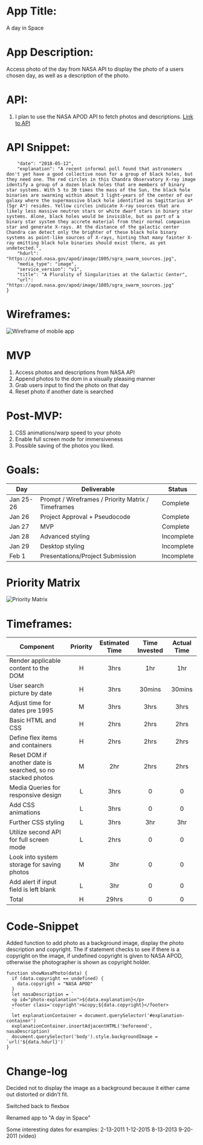 
#  **App Title**:
A day in Space
# **App Description**:
Access photo of the day from NASA API to display the photo of a users chosen day, as well as a description of the photo.
# **API**: 
1. I plan to use the NASA APOD API to fetch photos and descriptions.
[Link to API](https://api.nasa.gov/)
# **API Snippet**:
```{
    "date": "2018-05-12",
    "explanation": "A recent informal poll found that astronomers don't yet have a good collective noun for a group of black holes, but they need one. The red circles in this Chandra Observatory X-ray image identify a group of a dozen black holes that are members of binary star systems. With 5 to 30 times the mass of the Sun, the black hole binaries are swarming within about 3 light-years of the center of our galaxy where the supermassive black hole identified as Sagittarius A* (Sgr A*) resides. Yellow circles indicate X-ray sources that are likely less massive neutron stars or white dwarf stars in binary star systems. Alone, black holes would be invisible, but as part of a binary star system they accrete material from their normal companion star and generate X-rays. At the distance of the galactic center Chandra can detect only the brighter of these black hole binary systems as point-like sources of X-rays, hinting that many fainter X-ray emitting black hole binaries should exist there, as yet undetected.",
    "hdurl": "https://apod.nasa.gov/apod/image/1805/sgra_swarm_sources.jpg",
    "media_type": "image",
    "service_version": "v1",
    "title": "A Plurality of Singularities at the Galactic Center",
    "url": "https://apod.nasa.gov/apod/image/1805/sgra_swarm_sources.jpg"
}
```
# **Wireframes**:
![Wireframe of mobile app](https://res.cloudinary.com/dpbzq29kr/image/upload/c_scale,w_222/v1611609482/Screen_Shot_2021-01-25_at_4.17.39_PM_vxivvq.png)

# **MVP**
1. Access photos and descriptions from NASA API
2. Append photos to the dom in a visually pleasing manner
3. Grab users input to find the photo on that day
4. Reset photo if another date is searched

# **Post-MVP**: 
1. CSS animations/warp speed to your photo
2. Enable full screen mode for immersiveness 
3. Possible saving of the photos you liked.
# **Goals**: 

|  Day | Deliverable | Status
|---|---| ---|
|Jan 25-26| Prompt / Wireframes / Priority Matrix / Timeframes | Complete
|Jan 26| Project Approval + Pseudocode | Complete
|Jan 27| MVP | Complete
|Jan 28| Advanced styling| Incomplete
|Jan 29| Desktop styling | Incomplete
|Feb 1| Presentations/Project Submission | Incomplete

# **Priority Matrix**
![Priority Matrix](https://res.cloudinary.com/dpbzq29kr/image/upload/c_scale,w_700/v1611607939/Priority_matrix_oqpqrp.jpg)


# **Timeframes**: 


| Component | Priority | Estimated Time | Time Invested | Actual Time |
| --- | :---: |  :---: | :---: | :---: |
| Render applicable content to the DOM | H | 3hrs| 1hr|1hr|
| User search picture by date| H | 3hrs| 30mins|30mins|
| Adjust time for dates pre 1995|M|3hrs|3hrs|3hrs|
| Basic HTML and CSS| H | 2hrs|2hrs | 2hrs |
| Define flex items and containers| H | 2hrs|2hrs| 2hrs |
|Reset DOM if another date is searched, so no stacked photos|M|2hr|2hrs|2hrs|
|Media Queries for responsive design|L|3hrs|0|0|
|Add CSS animations|L|3hrs|0|0|
|Further CSS styling|L|3hrs|3hr|3hr|
|Utilize second API for full screen mode|L|2hrs|0|0|
|Look into system storage for saving photos|M|3hr|0|0|
|Add alert if input field is left blank|L|3hr|0|0|
| Total |H|29hrs|0|0|

# Code-Snippet

Added function to add photo as a background image, display the photo description and copyright. The if statement checks to see if there is a copyright on the image, if undefined copyright is given to NASA APOD, otherwise the photographer is shown as copyright holder.

``` 
function showNasaPhoto(data) {
  if (data.copyright == undefined) {
    data.copyright = "NASA APOD"
  }
  let nasaDescription = `
  <p id="photo-explanation">${data.explanation}</p>
  <footer class='copyright'>&copy;${data.copyright}</footer>
  `
  let explanationContainer = document.querySelector('#explanation-container')
  explanationContainer.insertAdjacentHTML('beforeend', nasaDescription)
  document.querySelector('body').style.backgroundImage = `url('${data.hdurl}')`
}
```

# Change-log
Decided not to display the image as a background because it either came out distorted or didn't fit.

Switched back to flexbox

Renamed app to "A day in Space"

Some interesting dates for examples:
2-13-2011
1-12-2015
8-13-2013
9-20-2011 (video)


